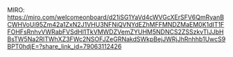 MIRO: https://miro.com/welcomeonboard/d21iSG1YaVd4cWVGcXErSFV6QmRyanBCWHVoUi95Zm42a1ZxN2J1VHU3NFNiQVNYdEZhMFFMNDZMaEM0K1dIT1FFOHFsRnhvVWRabFVSdHl1TkVMWDZVemZYUHM5NDNCS2ZSSzkvTlJJbHBsTW5Na2RlTWhXZ3FWc2NSOFJZeGRNakdSWkpBejJWRjJhRnhhb1UwcS9BPT0hdjE=?share_link_id=79063112426
